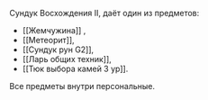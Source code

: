  
Сундук Восхождения II, даёт один из предметов:  

- [[Жемчужина]] ,
- [[Метеорит]],
- [[Сундук рун G2]],
- [[Ларь общих техник]],
- [[Тюк выбора камей 3 ур]].

Все предметы внутри персональные.  
